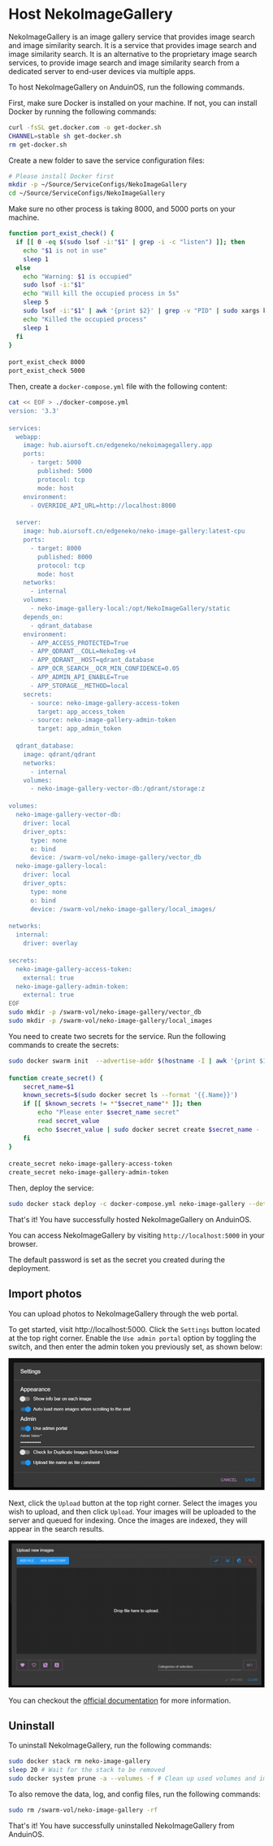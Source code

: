 # Host NekoImageGallery

NekoImageGallery is an image gallery service that provides image search and image similarity search. It is a service that provides image search and image similarity search. It is an alternative to the proprietary image search services, to provide image search and image similarity search from a dedicated server to end-user devices via multiple apps.

To host NekoImageGallery on AnduinOS, run the following commands.

First, make sure Docker is installed on your machine. If not, you can install Docker by running the following commands:

```bash title="Install Docker"
curl -fsSL get.docker.com -o get-docker.sh
CHANNEL=stable sh get-docker.sh
rm get-docker.sh
```

Create a new folder to save the service configuration files:

```bash title="Prepare a clean directory"
# Please install Docker first
mkdir -p ~/Source/ServiceConfigs/NekoImageGallery
cd ~/Source/ServiceConfigs/NekoImageGallery
```

Make sure no other process is taking 8000, and 5000 ports on your machine.

```bash title="Check if the ports are occupied"
function port_exist_check() {
  if [[ 0 -eq $(sudo lsof -i:"$1" | grep -i -c "listen") ]]; then
    echo "$1 is not in use"
    sleep 1
  else
    echo "Warning: $1 is occupied"
    sudo lsof -i:"$1"
    echo "Will kill the occupied process in 5s"
    sleep 5
    sudo lsof -i:"$1" | awk '{print $2}' | grep -v "PID" | sudo xargs kill -9
    echo "Killed the occupied process"
    sleep 1
  fi
}

port_exist_check 8000
port_exist_check 5000
```

Then, create a `docker-compose.yml` file with the following content:

```bash title="Create a docker-compose.yml file"
cat << EOF > ./docker-compose.yml
version: '3.3'

services:
  webapp:
    image: hub.aiursoft.cn/edgeneko/nekoimagegallery.app
    ports:
      - target: 5000
        published: 5000
        protocol: tcp
        mode: host
    environment:
      - OVERRIDE_API_URL=http://localhost:8000

  server:
    image: hub.aiursoft.cn/edgeneko/neko-image-gallery:latest-cpu
    ports:
      - target: 8000
        published: 8000
        protocol: tcp
        mode: host
    networks:
      - internal
    volumes:
      - neko-image-gallery-local:/opt/NekoImageGallery/static
    depends_on:
      - qdrant_database
    environment:
      - APP_ACCESS_PROTECTED=True
      - APP_QDRANT__COLL=NekoImg-v4
      - APP_QDRANT__HOST=qdrant_database
      - APP_OCR_SEARCH__OCR_MIN_CONFIDENCE=0.05
      - APP_ADMIN_API_ENABLE=True
      - APP_STORAGE__METHOD=local
    secrets:
      - source: neko-image-gallery-access-token
        target: app_access_token
      - source: neko-image-gallery-admin-token
        target: app_admin_token

  qdrant_database:
    image: qdrant/qdrant
    networks:
      - internal
    volumes:
      - neko-image-gallery-vector-db:/qdrant/storage:z

volumes:
  neko-image-gallery-vector-db:
    driver: local
    driver_opts:
      type: none
      o: bind
      device: /swarm-vol/neko-image-gallery/vector_db
  neko-image-gallery-local:
    driver: local
    driver_opts:
      type: none
      o: bind
      device: /swarm-vol/neko-image-gallery/local_images/

networks:
  internal:
    driver: overlay

secrets:
  neko-image-gallery-access-token:
    external: true
  neko-image-gallery-admin-token:
    external: true
EOF
sudo mkdir -p /swarm-vol/neko-image-gallery/vector_db
sudo mkdir -p /swarm-vol/neko-image-gallery/local_images
```

You need to create two secrets for the service. Run the following commands to create the secrets:

```bash title="Create secrets"
sudo docker swarm init  --advertise-addr $(hostname -I | awk '{print $1}')

function create_secret() {
    secret_name=$1
    known_secrets=$(sudo docker secret ls --format '{{.Name}}')
    if [[ $known_secrets != *"$secret_name"* ]]; then
        echo "Please enter $secret_name secret"
        read secret_value
        echo $secret_value | sudo docker secret create $secret_name -
    fi
}

create_secret neko-image-gallery-access-token
create_secret neko-image-gallery-admin-token
```

Then, deploy the service:

```bash title="Deploy the service"
sudo docker stack deploy -c docker-compose.yml neko-image-gallery --detach
```

That's it! You have successfully hosted NekoImageGallery on AnduinOS.

You can access NekoImageGallery by visiting `http://localhost:5000` in your browser.

The default password is set as the secret you created during the deployment.

## Import photos

You can upload photos to NekoImageGallery through the web portal.

To get started, visit http://localhost:5000. Click the `Settings` button located at the top right corner. Enable the `Use admin portal` option by toggling the switch, and then enter the admin token you previously set, as shown below:

![settings](settings.png)

Next, click the `Upload` button at the top right corner. Select the images you wish to upload, and then click `Upload`. Your images will be uploaded to the server and queued for indexing. Once the images are indexed, they will appear in the search results.

![upload](upload.png)

You can checkout the [official documentation](https://github.com/hv0905/NekoImageGallery?tab=readme-ov-file#upload-images-to-nekoimagegallery) for more information.

## Uninstall

To uninstall NekoImageGallery, run the following commands:

```bash title="Uninstall NekoImageGallery"
sudo docker stack rm neko-image-gallery
sleep 20 # Wait for the stack to be removed
sudo docker system prune -a --volumes -f # Clean up used volumes and images
```

To also remove the data, log, and config files, run the following commands:

```bash title="Remove the data, log, and config files"
sudo rm /swarm-vol/neko-image-gallery -rf
```

That's it! You have successfully uninstalled NekoImageGallery from AnduinOS.
